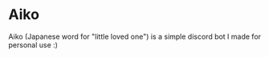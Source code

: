 # Aiko
Aiko (Japanese word for "little loved one") is a simple discord bot I made for personal use :)
